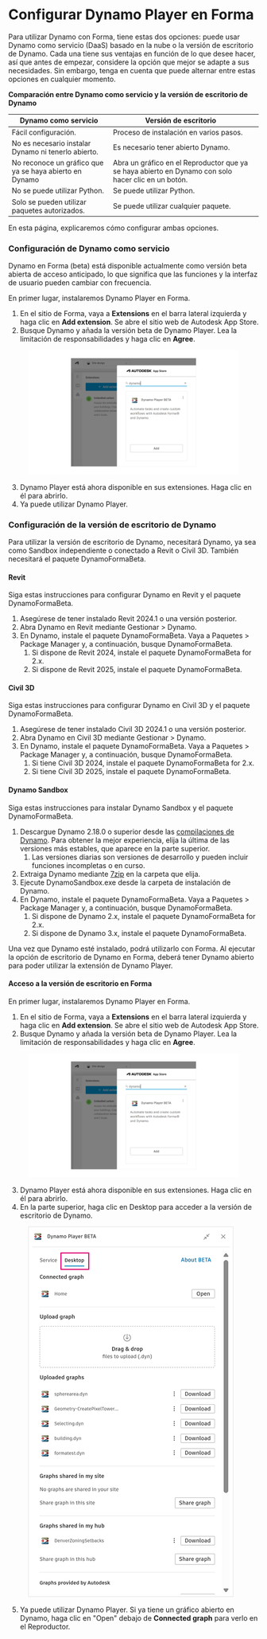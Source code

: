 # Configurar Dynamo Player en Forma

Para utilizar Dynamo con Forma, tiene estas dos opciones: puede usar Dynamo como servicio (DaaS) basado en la nube o la versión de escritorio de Dynamo. Cada una tiene sus ventajas en función de lo que desee hacer, así que antes de empezar, considere la opción que mejor se adapte a sus necesidades. Sin embargo, tenga en cuenta que puede alternar entre estas opciones en cualquier momento.

**Comparación entre Dynamo como servicio y la versión de escritorio de Dynamo**

<table><thead><tr><th>Dynamo como servicio</th><th>Versión de escritorio</th><th data-hidden></th></tr></thead><tbody><tr><td>Fácil configuración.</td><td>Proceso de instalación en varios pasos.</td><td></td></tr><tr><td>No es necesario instalar Dynamo ni tenerlo abierto.</td><td>Es necesario tener abierto Dynamo.</td><td></td></tr><tr><td>No reconoce un gráfico que ya se haya abierto en Dynamo</td><td>Abra un gráfico en el Reproductor que ya se haya abierto en Dynamo con solo hacer clic en un botón.</td><td></td></tr><tr><td>No se puede utilizar Python.</td><td>Se puede utilizar Python.</td><td></td></tr><tr><td>Solo se pueden utilizar paquetes autorizados.</td><td>Se puede utilizar cualquier paquete.</td><td></td></tr></tbody></table>

En esta página, explicaremos cómo configurar ambas opciones.

### Configuración de Dynamo como servicio

Dynamo en Forma (beta) está disponible actualmente como versión beta abierta de acceso anticipado, lo que significa que las funciones y la interfaz de usuario pueden cambiar con frecuencia.

En primer lugar, instalaremos Dynamo Player en Forma.

1. En el sitio de Forma, vaya a **Extensions** en el barra lateral izquierda y haga clic en **Add extension**. Se abre el sitio web de Autodesk App Store.
2. Busque Dynamo y añada la versión beta de Dynamo Player. Lea la limitación de responsabilidades y haga clic en **Agree**.

<figure><img src="../.gitbook/assets/install-player.png" alt=""><figcaption></figcaption></figure>

3. Dynamo Player está ahora disponible en sus extensiones. Haga clic en él para abrirlo.
4. Ya puede utilizar Dynamo Player.

### Configuración de la versión de escritorio de Dynamo

Para utilizar la versión de escritorio de Dynamo, necesitará Dynamo, ya sea como Sandbox independiente o conectado a Revit o Civil 3D. También necesitará el paquete DynamoFormaBeta.

#### Revit

Siga estas instrucciones para configurar Dynamo en Revit y el paquete DynamoFormaBeta.

1. Asegúrese de tener instalado Revit 2024.1 o una versión posterior.
2. Abra Dynamo en Revit mediante Gestionar > Dynamo.
3. En Dynamo, instale el paquete DynamoFormaBeta. Vaya a Paquetes > Package Manager y, a continuación, busque DynamoFormaBeta.
   1. Si dispone de Revit 2024, instale el paquete DynamoFormaBeta for 2.x.
   2. Si dispone de Revit 2025, instale el paquete DynamoFormaBeta.

#### Civil 3D

Siga estas instrucciones para configurar Dynamo en Civil 3D y el paquete DynamoFormaBeta.

1. Asegúrese de tener instalado Civil 3D 2024.1 o una versión posterior.
2. Abra Dynamo en Civil 3D mediante Gestionar > Dynamo.
3. En Dynamo, instale el paquete DynamoFormaBeta. Vaya a Paquetes > Package Manager y, a continuación, busque DynamoFormaBeta.
   1. Si tiene Civil 3D 2024, instale el paquete DynamoFormaBeta for 2.x.
   2. Si tiene Civil 3D 2025, instale el paquete DynamoFormaBeta.

#### Dynamo Sandbox

Siga estas instrucciones para instalar Dynamo Sandbox y el paquete DynamoFormaBeta.

1. Descargue Dynamo 2.18.0 o superior desde las [compilaciones de Dynamo](https://dynamobuilds.com/). Para obtener la mejor experiencia, elija la última de las versiones más estables, que aparece en la parte superior.
   1. Las versiones diarias son versiones de desarrollo y pueden incluir funciones incompletas o en curso.
2. Extraiga Dynamo mediante [7zip](https://7zip-es.updatestar.com/) en la carpeta que elija.
3. Ejecute DynamoSandbox.exe desde la carpeta de instalación de Dynamo.
4. En Dynamo, instale el paquete DynamoFormaBeta. Vaya a Paquetes > Package Manager y, a continuación, busque DynamoFormaBeta.
   1. Si dispone de Dynamo 2.x, instale el paquete DynamoFormaBeta for 2.x.
   2. Si dispone de Dynamo 3.x, instale el paquete DynamoFormaBeta.

Una vez que Dynamo esté instalado, podrá utilizarlo con Forma. Al ejecutar la opción de escritorio de Dynamo en Forma, deberá tener Dynamo abierto para poder utilizar la extensión de Dynamo Player.

#### Acceso a la versión de escritorio en Forma

En primer lugar, instalaremos Dynamo Player en Forma.

1. En el sitio de Forma, vaya a **Extensions** en el barra lateral izquierda y haga clic en **Add extension**. Se abre el sitio web de Autodesk App Store.
2. Busque Dynamo y añada la versión beta de Dynamo Player. Lea la limitación de responsabilidades y haga clic en **Agree**.

<figure><img src="../.gitbook/assets/install-player.png" alt=""><figcaption></figcaption></figure>

3. Dynamo Player está ahora disponible en sus extensiones. Haga clic en él para abrirlo.
4. En la parte superior, haga clic en Desktop para acceder a la versión de escritorio de Dynamo.

<figure><img src="../.gitbook/assets/dynamo-desktop.png" alt=""><figcaption></figcaption></figure>

5. Ya puede utilizar Dynamo Player. Si ya tiene un gráfico abierto en Dynamo, haga clic en "Open" debajo de **Connected graph** para verlo en el Reproductor.
